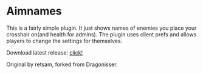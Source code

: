 # Aimnames

This is a fairly simple plugin. It just shows names of enemies you place your crosshair on(and health for admins). The plugin uses client prefs and allows players to change the settings for themselves.

Download latest release: [click!](https://github.com/roxrosykid/aimnames/releases/download/0.9.2/aimnames.zip)

Original by retsam, forked from Dragonisser.
